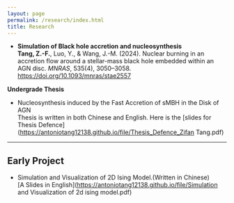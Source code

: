 ```yaml
---
layout: page
permalink: /research/index.html
title: Research
---
```


- **Simulation of Black hole accretion and nucleosynthesis** <br>
**Tang, Z.-F.**, Luo, Y., & Wang, J.-M. (2024). Nuclear burning in an accretion flow around a stellar-mass black hole embedded within an AGN disc. *MNRAS*, 535(4), 3050–3058. https://doi.org/10.1093/mnras/stae2557

**Undergrade Thesis**
- Nucleosynthesis induced by the Fast Accretion of sMBH in the Disk of AGN<br>
Thesis is written in both Chinese and English. Here is the [slides for Thesis Defence](https://antoniotang12138.github.io/file/Thesis_Defence_Zifan Tang.pdf)
---

## Early Project
- Simulation and Visualization of 2D Ising Model.(Written in Chinese)<br>
[A Slides in English](https://antoniotang12138.github.io/file/Simulation and Visualization of 2d ising model.pdf)

